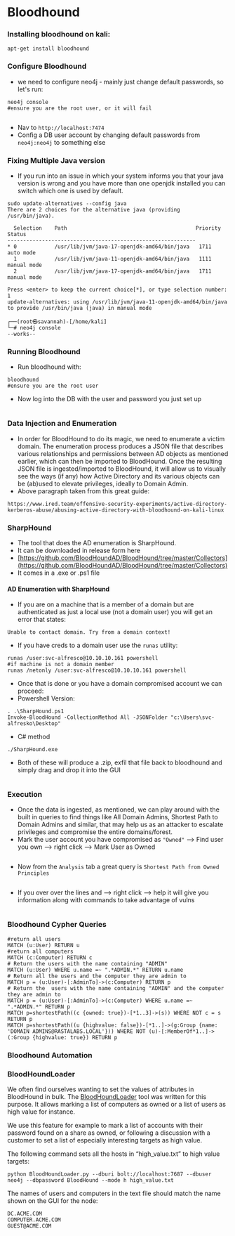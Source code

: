 # Bloodhound

### Installing bloodhound on kali:

```
apt-get install bloodhound
```

### Configure Bloodhound

* we need to configure neo4j - mainly just change default passwords, so let's run:

```
neo4j console
#ensure you are the root user, or it will fail
```

<figure><img src="../.gitbook/assets/image (2) (2) (1).png" alt=""><figcaption></figcaption></figure>

* Nav to `http://localhost:7474`&#x20;
* Config a DB user account by changing default passwords from `neo4j:neo4j` to something else

### Fixing Multiple Java version&#x20;

* If you run into an issue in which your system informs you that your java version is wrong and you have more than one openjdk installed you can switch which one is used by default.

```
sudo update-alternatives --config java
There are 2 choices for the alternative java (providing /usr/bin/java).

  Selection    Path                                         Priority   Status
------------------------------------------------------------
* 0            /usr/lib/jvm/java-17-openjdk-amd64/bin/java   1711      auto mode
  1            /usr/lib/jvm/java-11-openjdk-amd64/bin/java   1111      manual mode
  2            /usr/lib/jvm/java-17-openjdk-amd64/bin/java   1711      manual mode

Press <enter> to keep the current choice[*], or type selection number: 1
update-alternatives: using /usr/lib/jvm/java-11-openjdk-amd64/bin/java to provide /usr/bin/java (java) in manual mode
                                                                                                                    
┌──(root㉿savannah)-[/home/kali]
└─# neo4j console                         
--works--
```

### Running Bloodhound

* Run bloodhound with:

```
bloodhound
#ensure you are the root user
```

* Now log into the DB with the user and password you just set up&#x20;

<figure><img src="../.gitbook/assets/image (3) (1).png" alt=""><figcaption></figcaption></figure>

### Data Injection and Enumeration

* In order for BloodHound to do its magic, we need to enumerate a victim domain. The enumeration process produces a JSON file that describes various relationships and permissions between AD objects as mentioned earlier, which can then be imported to BloodHound. Once the resulting JSON file is ingested/imported to BloodHound, it will allow us to visually see the ways (if any) how Active Directory and its various objects can be (ab)used to elevate privileges, ideally to Domain Admin.
* Above paragraph taken from this great guide:

```
https://www.ired.team/offensive-security-experiments/active-directory-kerberos-abuse/abusing-active-directory-with-bloodhound-on-kali-linux
```

### SharpHound

* The tool that does the AD enumeration is SharpHound.
* It can be downloaded in release form here
* [https://github.com/BloodHoundAD/BloodHound/tree/master/Collectors](https://github.com/BloodHoundAD/BloodHound/tree/master/Collectors)
* It comes in a .exe or .ps1 file

#### AD Enumeration with SharpHound

* If you are on a machine that is a member of a domain but are authenticated as just a local use (not a domain user) you will get an error that states:

```
Unable to contact domain. Try from a domain context!
```

* If you have creds to a domain user use the `runas` utility:

```
runas /user:svc-alfresco@10.10.10.161 powershell
#if machine is not a domain member 
runas /netonly /user:svc-alfresco@10.10.10.161 powershell
```

* Once that is done or you have a domain compromised account we can proceed:
* Powershell Version:

```
. .\SharpHound.ps1
Invoke-BloodHound -CollectionMethod All -JSONFolder "c:\Users\svc-alfresko\Desktop"
```

* C# method

```
./SharpHound.exe
```

* Both of these will produce a .zip, exfil that file back to bloodhound and simply drag and drop it into the GUI

<figure><img src="../.gitbook/assets/image (2) (1) (1).png" alt=""><figcaption></figcaption></figure>

### Execution

* Once the data is ingested, as mentioned, we can play around with the built in queries to find things like All Domain Admins, Shortest Path to Domain Admins and similar, that may help us as an attacker to escalate privileges and compromise the entire domains/forest.
* Mark the user account you have compromised as `"Owned"`  --> Find user you own --> right click --> Mark User as Owned

<figure><img src="../.gitbook/assets/image (5) (1) (1).png" alt=""><figcaption></figcaption></figure>

* Now from the `Analysis` tab a great query is `Shortest Path from Owned Principles`

<figure><img src="../.gitbook/assets/image (3) (2) (1).png" alt=""><figcaption></figcaption></figure>

* If you over over the lines and --> right click --> help it will give you information along with commands to take advantage of vulns

<figure><img src="../.gitbook/assets/image (4) (1).png" alt=""><figcaption></figcaption></figure>

### Bloodhound Cypher Queries&#x20;

```
#return all users
MATCH (u:User) RETURN u
#return all computers 
MATCH (c:Computer) RETURN c
# Return the users with the name containing "ADMIN"
MATCH (u:User) WHERE u.name =~ ".*ADMIN.*" RETURN u.name
# Return all the users and the computer they are admin to
MATCH p = (u:User)-[:AdminTo]->(c:Computer) RETURN p
# Return the  users with the name containing "ADMIN" and the computer they are admin to
MATCH p = (u:User)-[:AdminTo]->(c:Computer) WHERE u.name =~ ".*ADMIN.*" RETURN p
MATCH p=shortestPath((c {owned: true})-[*1..3]->(s)) WHERE NOT c = s RETURN p
MATCH p=shortestPath((u {highvalue: false})-[*1..]->(g:Group {name: 'DOMAIN ADMINS@RASTALABS.LOCAL'})) WHERE NOT (u)-[:MemberOf*1..]->(:Group {highvalue: true}) RETURN p
```

### Bloodhound Automation&#x20;

### BloodHoundLoader

We often find ourselves wanting to set the values of attributes in BloodHound in bulk. The [BloodHoundLoader](https://github.com/CompassSecurity/BloodHoundQueries#bloodhoundloader) tool was written for this purpose. It allows marking a list of computers as owned or a list of users as high value for instance.

We use this feature for example to mark a list of accounts with their password found on a share as owned, or following a discussion with a customer to set a list of especially interesting targets as high value.

The following command sets all the hosts in “high\_value.txt” to high value targets:

```
python BloodHoundLoader.py --dburi bolt://localhost:7687 --dbuser neo4j --dbpassword BloodHound --mode h high_value.txt
```

The names of users and computers in the text file should match the name shown on the GUI for the node:

```
DC.ACME.COM
COMPUTER.ACME.COM
GUEST@ACME.COM
```
